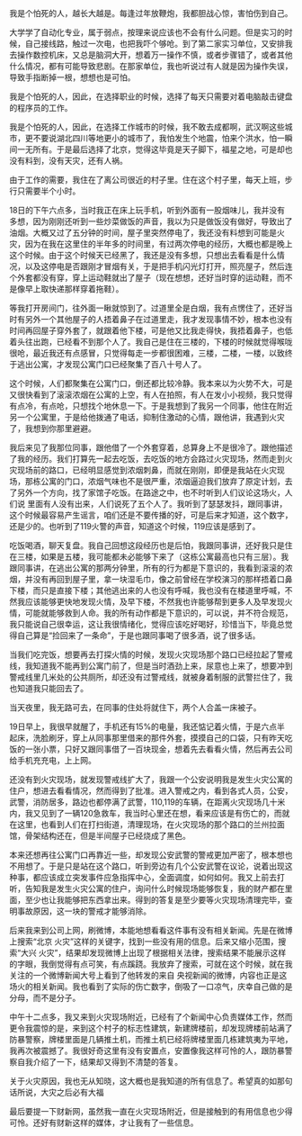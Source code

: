 

我是个怕死的人，越长大越是。每逢过年放鞭炮，我都胆战心惊，害怕伤到自己。

大学学了自动化专业，属于弱点，按理来说应该也不会有什么问题。但是实习的时候，自己接线路，触过一次电，也把我吓个够呛。到了第二家实习单位，又安排我去操作数控机床，又总是脑洞大开，想着万一操作不慎，或者步骤错了，或者其他什么情况，都有可能导致悲剧。在那家单位，我也听说过有人就是因为操作失误，导致手指断掉一根，想想也是可怕。

我是个怕死的人，因此，在选择职业的时候，选择了每天只需要对着电脑敲击键盘的程序员的工作。

我是个怕死的人，因此，在选择工作城市的时候，我不敢去成都啊，武汉啊这些城市，更不要说湖北四川等地更小的城市了，我怕发生个地震，怕来个洪水，怕一瞬间一无所有。于是最后选择了北京，觉得这毕竟是天子脚下，福星之地，可是却也没有料到，没有天灾，还有人祸。

由于工作的需要，我住在了离公司很近的村子里。住在这个村子里，每天上班，步行只需要半个小时。


18日的下午六点多，当时我正在床上玩手机，听到外面有一股烟味儿，我并没有多想，因为刚刚还听到一些炒菜做饭的声音，我以为只是做饭没有做好，导致出了油烟。大概又过了五分钟的时间，屋子里突然停电了，我还没有料想到可能是火灾，因为在我在这里住的半年多的时间里，有过两次停电的经历，大概也都是晚上这个时候。由于这个时候天已经黑了，我还是没有多想，只想出去看看是什么情况，以及这停电是否跟刚才冒烟有关，于是把手机闪光灯打开，照亮屋子，然后连个外套都没有穿，穿上运动鞋就出了屋子（现在想想，还好当时穿的运动鞋，而不是像早上取快递那样穿着拖鞋）。

等我打开房间门，往外面一瞅就惊到了。过道里全是白烟，我有点愣住了，还好当时有另外一个其他屋子的人捂着鼻子在过道里走，我才发现事情不妙，根本也没有时间再回屋子穿外套了，就跟着他下楼，可是他又比我走得快，我捂着鼻子，也低着头往出跑，已经看不到那个人了。我自己是住在三楼的，下楼的时候就觉得喉咙很呛，最近我还有点感冒，只觉得每走一步都很困难，三楼，二楼，一楼，以致终于逃出公寓，才发现公寓门口已经聚集了百八十号人了。

这个时候，人们都聚集在公寓门口，倒还都比较冷静。我本来以为火势不大，可是又很快看到了滚滚浓烟在公寓的上空，有人在拍照，有人在发小小视频，我只觉得有点冷，有点呛，只想找个地休息一下。于是我想到了我另一个同事，他住在附近另一个公寓里，于是给他拨通了电话，抑制住激动的心情，跟他讲，我遇到火灾了，我想到你那里避避。

我后来见了我那位同事，跟他借了一个外套穿着，总算身上不是很冷了。跟他描述了我的经历。我们打算先一起去吃饭，去吃饭的地方会路过火灾现场，然而走到火灾现场前的路口，已经明显感觉到浓烟刺鼻，而就在刚刚，即便是我站在火灾现场，那栋公寓的门口，浓烟气味也不是很严重，浓烟逼迫我们放弃了原定计划，去了另外一个方向，找了家馆子吃饭。在路途之中，也不时听到人们议论这场火，人们说 里面有人没有出来，人们说死了五个人了。我听到了瑟瑟发抖，跟同事讲，这个时候最容易产生谣言，咱们还是不要传播的好，可是后来才知道，这个数字，还是少的。也听到了119火警的声音，知道这个时候，119应该是感到了。

吃饭喝酒，聊天复盘。我自己回想这段经历也是后怕，我跟同事讲，还好我只是住在三楼，如果是五楼，我可能都未必能够下来了（这栋公寓最高也只有三层）。我跟同事讲，在逃出公寓的那两分钟里，所有的行为都是下意识的，我看到滚滚的浓烟，并没有再回到屋子里，拿一块湿毛巾，像之前曾经在学校演习的那样捂着口鼻下楼，而只是直接下楼；其他逃出来的人也没有呼喊，我也没有在楼道里呼喊，不然我应该能够更快地发现火情，及早下楼，不然我也许能够帮到更多人及早发现火情，可能就能够救到人命。我的所有动作都是下意识的，可以说，并不符合规范，我只能说自己很幸运，这让我很情绪化，觉得应该吃好喝好，珍惜当下，毕竟总觉得自己算是“捡回来了一条命”，于是也跟同事喝了很多酒，说了很多话。

当我们吃完饭，想要再去打探火情的时候，发现火灾现场那个路口已经拉起了警戒线，我知道我不能再到公寓门前了，但是当时酒劲上来，尿意也上来了，想要冲到警戒线里几米处的公共厕所，却还没有过警戒线，就被身着制服的武警拦住了，我也知道我只能回去了。

当天夜里，我无路可去，在同事的住处将就住下，两个人合盖一床被子。


19日早上，我很早就醒了，手机还有15%的电量，我还惦记着火情，于是六点半起床，洗脸刷牙，穿上从同事那里借来的那件外套，摸摸自己的口袋，只有昨天吃饭的一张小票，只好又跟同事借了一百块现金，想着先去看看火情，然后再去公司给手机充充电，上上网。

还没有到火灾现场，就发现警戒线扩大了，我跟一个公安说明我是发生火灾公寓的住户，想进去看看情况，然而得到了批准。进入警戒之内，看到各式人员，公安，武警，消防居多，路边也都停满了武警，110,119的车辆，在距离火灾现场几十米内，我又见到了一辆120急救车，我当时心里还在想，看来应该是有伤亡的，而就在这里，也看到人们在打扫街道，清理现场，在火灾现场的那个路口的兰州拉面馆，骨架结构还在，但是半间屋子已经烧成了黑色。

本来还想再往公寓门口再靠近一些，却发现公安武警的警戒更加严密了，根本想也不用想了。于是只是站在这个路口，听到旁边有几个公安武警在议论，说着出现这种事，都应该成立突发事件应急指挥中心，全面调度，如何如何。我又上前去打听，告知我是发生火灾公寓的住户，询问什么时候现场能够恢复，我的财产都在里面，至少也让我能够把东西拿出来。得到的答复是至少要等火灾现场清理完毕，查明事故原因，这一块的警戒才能够消除。


后来我来到公司上网，刷微博，本能地想看看这件事有没有相关新闻。先是在微博上搜索“北京 火灾”这样的关键字，找到一些没有用的信息。后来又缩小范围，搜索“大兴 火灾”，结果却发现微博上出现了根据相关法律，搜索结果不能展示这样的字眼，我倒觉得有点可笑，有点蹊跷。我放弃了搜索，可就在这个时候，就在我关注的一个微博新闻大号上看到了他转发的来自 央视新闻的微博，内容也正是这场火的相关新闻。我也看到了实际的伤亡数字，倒吸了一口凉气，庆幸自己做的是分母，而不是分子。


中午十二点多，我又来到火灾现场附近，已经有了个新闻中心负责媒体工作，然而更令我震惊的是，来到这个村子的标志性建筑，新建牌楼前，却发现牌楼前站满了防暴警察，牌楼里面是几辆推土机，而推土机已经将牌楼里面几栋建筑夷为平地，我再次被震撼了。我很好奇这里有没有安置点，安置像我这样可怜的人，跟防暴警察自我介绍了一下，结果却又得到不清楚的答复。

关于火灾原因，我也无从知晓，这大概也是我知道的所有信息了。希望真的如那句话所说，大灾之后必有大福

最后要提一下财新网，虽然我一直在火灾现场附近，但是接触到的有用信息也少得可怜。还好有财新这样的媒体，才让我有了一些信息。

